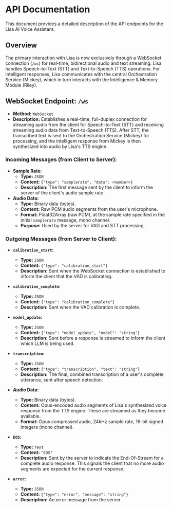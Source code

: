 # API Documentation

This document provides a detailed description of the API endpoints for the Lisa AI Voice Assistant.

## Overview

The primary interaction with Lisa is now exclusively through a WebSocket connection (`/ws`) for real-time, bidirectional audio and text streaming. Lisa handles Speech-to-Text (STT) and Text-to-Speech (TTS) operations. For intelligent responses, Lisa communicates with the central Orchestration Service (Mickey), which in turn interacts with the Intelligence & Memory Module (Riley).

## WebSocket Endpoint: `/ws`

*   **Method:** `WebSocket`
*   **Description:** Establishes a real-time, full-duplex connection for streaming audio from the client for Speech-to-Text (STT) and receiving streaming audio data from Text-to-Speech (TTS). After STT, the transcribed text is sent to the Orchestration Service (Mickey) for processing, and the intelligent response from Mickey is then synthesized into audio by Lisa's TTS engine.

### Incoming Messages (from Client to Server):

*   **Sample Rate:**
    *   **Type:** `JSON`
    *   **Content:** `{"type": "samplerate", "data": <number>}`
    *   **Description:** The first message sent by the client to inform the server of the client's audio sample rate.
*   **Audio Data:**
    *   **Type:** Binary data (bytes).
    *   **Content:** Raw PCM audio segments from the user's microphone.
    *   **Format:** Float32Array (raw PCM), at the sample rate specified in the initial `samplerate` message, mono channel.
    *   **Purpose:** Used by the server for VAD and STT processing.

### Outgoing Messages (from Server to Client):

*   **`calibration_start`:**
    *   **Type:** `JSON`
    *   **Content:** `{"type": "calibration_start"}`
    *   **Description:** Sent when the WebSocket connection is established to inform the client that the VAD is calibrating.
*   **`calibration_complete`:**
    *   **Type:** `JSON`
    *   **Content:** `{"type": "calibration_complete"}`
    *   **Description:** Sent when the VAD calibration is complete.
*   **`model_update`:**
    *   **Type:** `JSON`
    *   **Content:** `{"type": "model_update", "model": "string"}`
    *   **Description:** Sent before a response is streamed to inform the client which LLM is being used.

*   **`transcription`:**
    *   **Type:** `JSON`
    *   **Content:** `{"type": "transcription", "text": "string"}`
    *   **Description:** The final, combined transcription of a user's complete utterance, sent after speech detection.
*   **Audio Data:**
    *   **Type:** Binary data (bytes).
    *   **Content:** Opus-encoded audio segments of Lisa's synthesized voice response from the TTS engine. These are streamed as they become available.
    *   **Format:** Opus compressed audio, 24kHz sample rate, 16-bit signed integers (mono channel).
*   **`EOS`:**
    *   **Type:** `Text`
    *   **Content:** `"EOS"`
    *   **Description:** Sent by the server to indicate the End-Of-Stream for a complete audio response. This signals the client that no more audio segments are expected for the current response.
*   **`error`:**
    *   **Type:** `JSON`
    *   **Content:** `{"type": "error", "message": "string"}`
    *   **Description:** An error message from the server.
